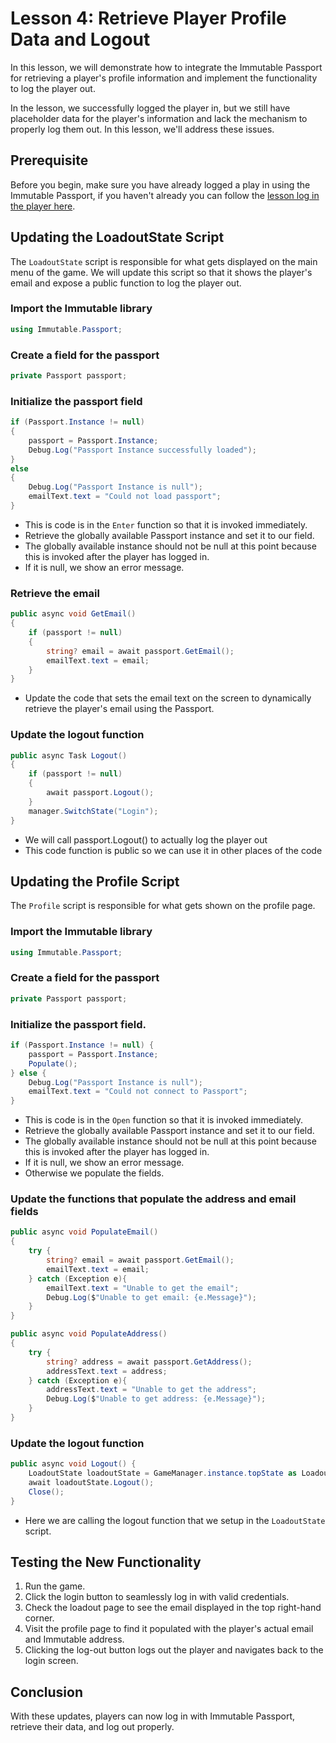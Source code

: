 # Lesson 4: Retrieve Player Profile Data and Logout

In this lesson, we will demonstrate how to integrate the Immutable Passport for retrieving a player's profile information and implement the functionality to log the player out. 

In the lesson, we successfully logged the player in, but we still have placeholder data for the player's information and lack the mechanism to properly log them out. In this lesson, we'll address these issues.

## Prerequisite

Before you begin, make sure you have already logged a play in using the Immutable Passport, if you haven't already you can follow the [lesson log in the player here](../03-log-the-player-in/README.md). 

## Updating the LoadoutState Script

The `LoadoutState` script is responsible for what gets displayed on the main menu of the game. We will update this script so that it shows the player's email and expose a public function to log the player out.

### Import the Immutable library

```csharp
using Immutable.Passport;
```

### Create a field for the passport
```csharp
private Passport passport;
```

### Initialize the passport field
```csharp
if (Passport.Instance != null)
{
    passport = Passport.Instance;
    Debug.Log("Passport Instance successfully loaded");
}
else
{
    Debug.Log("Passport Instance is null");
    emailText.text = "Could not load passport";
}
```
- This is code is in the `Enter` function so that it is invoked immediately.
- Retrieve the globally available Passport instance and set it to our field.
- The globally available instance should not be null at this point because this is invoked after the player has logged in. 
- If it is null, we show an error message.

### Retrieve the email 
```csharp
public async void GetEmail()
{
    if (passport != null)
    {
        string? email = await passport.GetEmail();
        emailText.text = email;
    }
}
```
- Update the code that sets the email text on the screen to dynamically retrieve the player's email using the Passport.

### Update the logout function
```csharp
public async Task Logout()
{
    if (passport != null)
    {
        await passport.Logout();
    }
    manager.SwitchState("Login");
}
```
- We will call passport.Logout() to actually log the player out
- This code function is public so we can use it in other places of the code

## Updating the Profile Script

The `Profile` script is responsible for what gets shown on the profile page.

### Import the Immutable library

```csharp
using Immutable.Passport;
```

### Create a field for the passport
```csharp
private Passport passport;
```

### Initialize the passport field.

```csharp
if (Passport.Instance != null) {
    passport = Passport.Instance;
    Populate();
} else {
    Debug.Log("Passport Instance is null");
    emailText.text = "Could not connect to Passport";
}
```
- This is code is in the `Open` function so that it is invoked immediately.
- Retrieve the globally available Passport instance and set it to our field.
- The globally available instance should not be null at this point because this is invoked after the player has logged in. 
- If it is null, we show an error message.
- Otherwise we populate the fields.

### Update the functions that populate the address and email fields
```csharp
public async void PopulateEmail()
{
    try {
        string? email = await passport.GetEmail();
        emailText.text = email;
    } catch (Exception e){
        emailText.text = "Unable to get the email";
        Debug.Log($"Unable to get email: {e.Message}");
    }
}

public async void PopulateAddress()
{
    try {
        string? address = await passport.GetAddress(); 
        addressText.text = address;
    } catch (Exception e){
        addressText.text = "Unable to get the address";
        Debug.Log($"Unable to get address: {e.Message}");
    }
}
```


### Update the logout function
```csharp
public async void Logout() {
    LoadoutState loadoutState = GameManager.instance.topState as LoadoutState;
    await loadoutState.Logout();
    Close();
}
```
- Here we are calling the logout function that we setup in the `LoadoutState` script.

## Testing the New Functionality

1. Run the game.
2. Click the login button to seamlessly log in with valid credentials.
3. Check the loadout page to see the email displayed in the top right-hand corner.
4. Visit the profile page to find it populated with the player's actual email and Immutable address.
5. Clicking the log-out button logs out the player and navigates back to the login screen.

## Conclusion
With these updates, players can now log in with Immutable Passport, retrieve their data, and log out properly.

